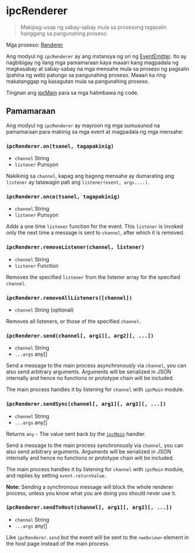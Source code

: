 # ipcRenderer

> Makipag-usap ng sabay-sabay mula sa prosesong tagasalin hanggang sa pangunahing proseso.

Mga proseso: [Renderer](../glossary.md#renderer-process)

Ang modyul ng `ipcRenderer` ay ang instansya ng uri ng [EventEmitter](https://nodejs.org/api/events.html#events_class_eventemitter). Ito ay nagbibigay ng ilang mga pamamaraan kaya maaari kang magpadala ng magkasabay at sabay-sabay na mga mensahe mula sa proseso ng pagsalin (pahina ng web) patungo sa pangunahing proseso. Maaari ka ring makatanggap ng kasagutan mula sa pangunahing proseso.

Tingnan ang [ipcMain](ipc-main.md) para sa mga halimbawa ng code.

## Pamamaraan

Ang modyul ng `ipcRenderer` ay mayroon ng mga sumusunod na pamamaraan para makinig sa mga event at magpadala ng mga mensahe:

### `ipcRenderer.on(tsanel, tagapakinig)`

* `channel` String
* `listener` Punsyon

Nakikinig sa `channel`, kapag ang bagong mensahe ay dumarating ang `listener` ay tatawagin pati ang `listener(event, args....)`.

### `ipcRenderer.once(tsanel, tagapakinig)`

* `channel` String
* `listener` Punsyon

Adds a one time `listener` function for the event. This `listener` is invoked only the next time a message is sent to `channel`, after which it is removed.

### `ipcRenderer.removeListener(channel, listener)`

* `channel` String
* `listener` Function

Removes the specified `listener` from the listener array for the specified `channel`.

### `ipcRenderer.removeAllListeners([channel])`

* `channel` String (optional)

Removes all listeners, or those of the specified `channel`.

### `ipcRenderer.send(channel[, arg1][, arg2][, ...])`

* `channel` String
* `...args` any[]

Send a message to the main process asynchronously via `channel`, you can also send arbitrary arguments. Arguments will be serialized in JSON internally and hence no functions or prototype chain will be included.

The main process handles it by listening for `channel` with `ipcMain` module.

### `ipcRenderer.sendSync(channel[, arg1][, arg2][, ...])`

* `channel` String
* `...args` any[]

Returns `any` - The value sent back by the [`ipcMain`](ipc-main.md) handler.

Send a message to the main process synchronously via `channel`, you can also send arbitrary arguments. Arguments will be serialized in JSON internally and hence no functions or prototype chain will be included.

The main process handles it by listening for `channel` with `ipcMain` module, and replies by setting `event.returnValue`.

**Note:** Sending a synchronous message will block the whole renderer process, unless you know what you are doing you should never use it.

### `ipcRenderer.sendToHost(channel[, arg1][, arg2][, ...])`

* `channel` String
* `...args` any[]

Like `ipcRenderer.send` but the event will be sent to the `<webview>` element in the host page instead of the main process.